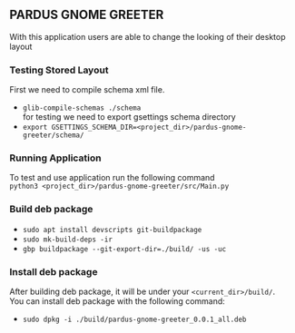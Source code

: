 ## PARDUS GNOME GREETER
With this application users are able to change the looking of their desktop layout

### Testing Stored Layout
First we need to compile schema xml file. <br/>
* `glib-compile-schemas ./schema` <br/>
for testing we need to export gsettings schema directory <br>
* `export GSETTINGS_SCHEMA_DIR=<project_dir>/pardus-gnome-greeter/schema/`


### Running Application
To test and use application run the following command <br/>
`python3 <project_dir>/pardus-gnome-greeter/src/Main.py`


### Build deb package

* `sudo apt install devscripts git-buildpackage`
* `sudo mk-build-deps -ir`
* `gbp buildpackage --git-export-dir=./build/ -us -uc`

### Install deb package
After building deb package, it will be under your `<current_dir>/build/`.
<br/>
You can install deb package with the following command: <br>
* ```sudo dpkg -i ./build/pardus-gnome-greeter_0.0.1_all.deb```